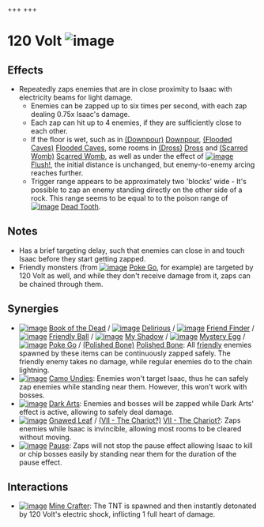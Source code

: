 +++
+++

 # 120 Volt ![image](/image/120_Volt.png) 

Effects
---------


* Repeatedly zaps enemies that are in close proximity to Isaac with electricity beams for light damage.
	+ Enemies can be zapped up to six times per second, with each zap dealing 0.75x Isaac's damage.
	+ Each zap can hit up to 4 enemies, if they are sufficiently close to each other.
	+ If the floor is wet, such as in [(Downpour)](/wiki/Downpour "Downpour") [Downpour](/wiki/Downpour "Downpour"), [(Flooded Caves)](/wiki/Flooded_Caves "Flooded Caves") [Flooded Caves](/wiki/Flooded_Caves "Flooded Caves"), some rooms in [(Dross)](/wiki/Dross "Dross") [Dross](/wiki/Dross "Dross") and [(Scarred Womb)](/wiki/Scarred_Womb "Scarred Womb") [Scarred Womb](/wiki/Scarred_Womb "Scarred Womb"), as well as under the effect of [![image](/image/Flush!.png)](/wiki/Flush! "Flush!") [Flush!](/wiki/Flush! "Flush!"), the initial distance is unchanged, but enemy-to-enemy arcing reaches further.
	+ Trigger range appears to be approximately two 'blocks' wide - It's possible to zap an enemy standing directly on the other side of a rock. This range seems to be equal to to the poison range of [![image](/image/Dead_Tooth.png)](/wiki/Dead_Tooth "Dead Tooth") [Dead Tooth](/wiki/Dead_Tooth "Dead Tooth").


Notes
-------


* Has a brief targeting delay, such that enemies can close in and touch Isaac before they start getting zapped.
* Friendly monsters (from [![image](/image/Poke_Go.png)](/wiki/Poke_Go "Poke Go") [Poke Go](/wiki/Poke_Go "Poke Go"), for example) are targeted by 120 Volt as well, and while they don't receive damage from it, zaps can be chained through them.


Synergies
-----------


* [![image](/image/Book_of_the_Dead.png)](/wiki/Book_of_the_Dead "Book of the Dead") [Book of the Dead](/wiki/Book_of_the_Dead "Book of the Dead") / [![image](/image/Delirious.png)](/wiki/Delirious "Delirious") [Delirious](/wiki/Delirious "Delirious") / [![image](/image/Friend_Finder.png)](/wiki/Friend_Finder "Friend Finder") [Friend Finder](/wiki/Friend_Finder "Friend Finder") / [![image](/image/Friendly_Ball.png)](/wiki/Friendly_Ball "Friendly Ball") [Friendly Ball](/wiki/Friendly_Ball "Friendly Ball") / [![image](/image/My_Shadow.png)](/wiki/My_Shadow "My Shadow") [My Shadow](/wiki/My_Shadow "My Shadow") / [![image](/image/Mystery_Egg.png)](/wiki/Mystery_Egg "Mystery Egg") [Mystery Egg](/wiki/Mystery_Egg "Mystery Egg") / [![image](/image/Poke_Go.png)](/wiki/Poke_Go "Poke Go") [Poke Go](/wiki/Poke_Go "Poke Go") / [(Polished Bone)](/wiki/Polished_Bone "Polished Bone") [Polished Bone](/wiki/Polished_Bone "Polished Bone"): All [friendly](/wiki/Friendly "Friendly") enemies spawned by these items can be continuously zapped safely. The friendly enemy takes no damage, while regular enemies do to the chain lightning.
* [![image](/image/Camo_Undies.png)](/wiki/Camo_Undies "Camo Undies") [Camo Undies](/wiki/Camo_Undies "Camo Undies"): Enemies won't target Isaac, thus he can safely zap enemies while standing near them. However, this won't work with bosses.
* [![image](/image/Dark_Arts.png)](/wiki/Dark_Arts "Dark Arts") [Dark Arts](/wiki/Dark_Arts "Dark Arts"): Enemies and bosses will be zapped while Dark Arts' effect is active, allowing to safely deal damage.
* [![image](/image/Gnawed_Leaf.png)](/wiki/Gnawed_Leaf "Gnawed Leaf") [Gnawed Leaf](/wiki/Gnawed_Leaf "Gnawed Leaf") / [(VII - The Chariot?)](/wiki/Cards_and_Runes "VII - The Chariot?") [VII - The Chariot?](/wiki/Cards_and_Runes "Cards and Runes"): Zaps enemies while Isaac is invincible, allowing most rooms to be cleared without moving.
* [![image](/image/Pause.png)](/wiki/Pause "Pause") [Pause](/wiki/Pause "Pause"): Zaps will not stop the pause effect allowing Isaac to kill or chip bosses easily by standing near them for the duration of the pause effect.


Interactions
--------------


* [![image](/image/Mine_Crafter.png)](/wiki/Mine_Crafter "Mine Crafter") [Mine Crafter](/wiki/Mine_Crafter "Mine Crafter"): The TNT is spawned and then instantly detonated by 120 Volt's electric shock, inflicting 1 full heart of damage.


